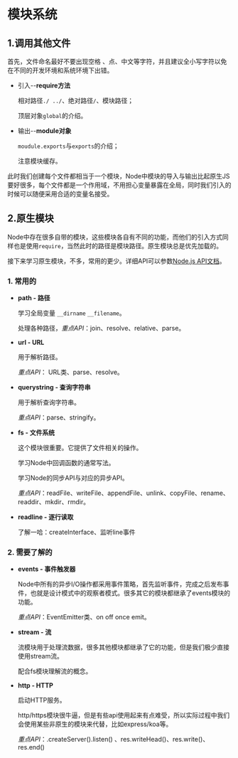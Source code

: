 # 模块系统

## 1.调用其他文件

首先，文件命名最好不要出现空格 、点、中文等字符，并且建议全小写字符以免在不同的开发环境和系统环境下出错。

- 引入--**require方法**

  相对路径`./ ../`、绝对路径`/`、模块路径；

  顶层对象`global`的介绍。

- 输出--**module对象**

  `moudule.exports`与`exports`的介绍；

  注意模块缓存。

此时我们创建每个文件都相当于一个模块，Node中模块的导入与输出比起原生JS要好很多，每个文件都是一个作用域，不用担心变量暴露在全局，同时我们引入的时候可以随便采用合适的变量名接受。

## 2.原生模块

Node中存在很多自带的模块，这些模块各自有不同的功能，而他们的引入方式同样也是使用`require`，当然此时的路径是模块路径。原生模块总是优先加载的。

接下来学习原生模块，不多，常用的更少。详细API可以参数[Node.js API文档](http://nodejs.cn/api/events.html#events_emitter_addlistener_eventname_listener)。

### 1. 常用的

- **path - 路径**

  学习全局变量 `__dirname` `__filename`。

  处理各种路径，*重点API*：join、resolve、relative、parse。

- **url - URL**

  用于解析路径。

  *重点API*： URL类、parse、resolve。

- **querystring - 查询字符串**

  用于解析查询字符串。

  *重点API*：parse、stringify。

- **fs - 文件系统**

  这个模块很重要。它提供了文件相关的操作。

  学习Node中回调函数的通常写法。

  学习Node的同步API与对应的异步API。

  *重点API*：readFile、writeFile、appendFile、unlink、copyFile、rename、readdir、mkdir、rmdir。

- **readline - 逐行读取**

  了解一哈：createInterface、监听line事件


### 2. 需要了解的

- **events - 事件触发器**

  Node中所有的异步I/O操作都采用事件策略，首先监听事件，完成之后发布事件，也就是设计模式中的观察者模式。很多其它的模块都继承了events模块的功能。

  *重点API*：EventEmitter类、on off once emit。

- **stream - 流**

  流模块用于处理流数据，很多其他模块都继承了它的功能，但是我们极少直接使用stream流。

  配合fs模块理解流的概念。

- **http - HTTP**

  启动HTTP服务。

  http/https模块很牛逼，但是有些api使用起来有点难受，所以实际过程中我们会使用某些非原生的模块来代替，比如express/koa等。 

  *重点API*：.createServer().listen() 、res.writeHead()、res.write()、res.end()









